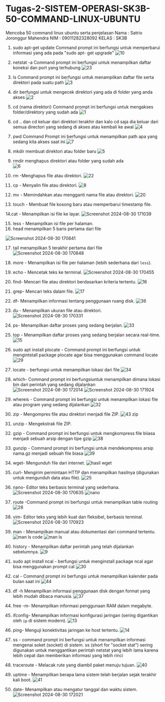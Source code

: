 # Tugas-2-SISTEM-OPERASI-SK3B-50-COMMAND-LINUX-UBUNTU

Mencoba 50 command linux ubuntu serta penjelasan
Nama   : Satrio Joronggur Mahendra 
NIM    : 09011282328092
KELAS  : SK3B

1. sudo apt-get update
   Command prompt ini berfungsi untuk memperbarui informasi yang ada pada "sudo apt- get upgrade"
![10](https://github.com/user-attachments/assets/c91cf866-7c22-4aa4-9c62-54f6a9d44b7a)


2. netstat -a
 Command prompt ini berfungsi untuk menampilkan daftar koneksi dan port yang terhubung
![23](https://github.com/user-attachments/assets/33fee644-71cc-404a-8e74-780b8b064ebe)


3. ls
 Command prompt ini berfungsi untuk menampilkan daftar file serta direktori pada suatu path
![3](https://github.com/user-attachments/assets/5d2ae63c-13f9-4bba-ada9-250dedd28402)

4. dir
   berfungsi untuk mengecek direktori yang ada di folder yang anda akses
![2](https://github.com/user-attachments/assets/e1308638-d71c-45bf-be8e-55a05229ef20)


5. cd (nama direktori)
   Command prompt ini berfungsi untuk mengakses folder/direktory yang sudah ada
![1](https://github.com/user-attachments/assets/6ce5fa1a-09f7-43c1-b0ae-f84a52faaebb)


6. cd .. dan cd
   keluar dari direktori terakhir dan kalo cd saja dia keluar dari semua directori yang sedang di akses atau kembali ke awal
![4](https://github.com/user-attachments/assets/f28dbdf9-c7c1-4c05-9aab-122a24823e85)




7. pwd
   Command Prompt ini berfungsi untuk menampilkan path apa yang sedang kita akses saat ini
![7](https://github.com/user-attachments/assets/93ff7abe-1369-4896-8aa7-3cbde31f1fdc)

8. mkdir
   membuat direktori atau folder baru
![5](https://github.com/user-attachments/assets/76e6ed6d-31f4-44ee-89d6-ed716989242c)

9. rmdir
   menghapus direktori atau folder yang sudah ada\
![6](https://github.com/user-attachments/assets/349376d9-efc0-4113-be8c-c3aded9c5a12)


10. rm -Menghapus file atau direktori.
![22](https://github.com/user-attachments/assets/5c39a656-43b1-40a4-8ecd-a859eeb4866b)


11. cp - Menyalin file atau direktori.
![8](https://github.com/user-attachments/assets/6022abc0-300a-42c3-b8f1-1d4748a34d35)


12. mv - Memindahkan atau mengganti nama file atau direktori.
![20](https://github.com/user-attachments/assets/d19fd7af-ed01-46b7-8c08-25aae36573af)

13. touch - Membuat file kosong baru atau memperbarui timestamp file.



14.cat - Menampilkan isi file ke layar.
![Screenshot 2024-08-30 171039](https://github.com/user-attachments/assets/434457cc-0c89-419c-bc92-c811205bc380)


15. less - Menampilkan isi file per halaman.
16. head  menampilkan 5 baris pertama dari file

![Screenshot 2024-08-30 170841](https://github.com/user-attachments/assets/adbf033b-64f7-4ae7-ab93-8614b9ee8d4d)


17. tail   menampilkan 5 terakhir pertama dari file
![Screenshot 2024-08-30 170848](https://github.com/user-attachments/assets/930b5e0f-5c72-46b7-8163-b5cca9fbb63a)


18. more - Menampilkan isi file per halaman (lebih sederhana dari `less`).
19. echo - Mencetak teks ke terminal.
![Screenshot 2024-08-30 170455](https://github.com/user-attachments/assets/b15ed0de-785f-4df5-8a59-f71160c31fb6)


20. find- Mencari file atau direktori berdasarkan kriteria tertentu.
![16](https://github.com/user-attachments/assets/7c4a97c4-c9a7-46b9-9bee-de1859d4b6e3)


21. grep- Mencari teks dalam file. 
![17](https://github.com/user-attachments/assets/f17ed36b-8b51-489a-9007-526af7d1c2d6)

22. df- Menampilkan informasi tentang penggunaan ruang disk.
![36](https://github.com/user-attachments/assets/0ab751c8-5197-4054-81b6-a17f09a2e9cc)


23. du - Menampilkan ukuran file atau direktori.
![Screenshot 2024-08-30 170331](https://github.com/user-attachments/assets/d803be7b-e0cd-46d8-adaf-7f322311591b)

24. ps- Menampilkan daftar proses yang sedang berjalan.
![33](https://github.com/user-attachments/assets/d34e808b-0691-42bc-a671-9b3c43118acb)


25. top - Menampilkan daftar proses yang sedang berjalan secara real-time.
![15](https://github.com/user-attachments/assets/f68fd199-4521-4f5b-9571-6809339c4786)

26. sudo apt install plocate - Command prompt ini berfungsi untuk mengintstall package plocate agar bisa menggunakan command locate
![29](https://github.com/user-attachments/assets/5057416d-cd6c-4bd0-af9f-dd0595c4279a)


27. locate - berfungsi untuk menampilkan lokasi dari file 
![34](https://github.com/user-attachments/assets/45ad23fa-e0ea-423f-8c09-986c0a430e81)



28. which- Command prompt ini berfungsiuntuk menampilkan dimana lokasi bin dari perintah yang sedang dijalankan
![Screenshot 2024-08-30 172014](https://github.com/user-attachments/assets/16bea83d-d7c3-4591-adad-e5c5f4827a29)
![Screenshot 2024-08-30 171924](https://github.com/user-attachments/assets/83cd046f-833a-4d01-ad97-56ba96537155)

29. whereis - Command prompt ini berfungsi untuk menampilkan lokasi file atau program yang sedang dijalankan
![32](https://github.com/user-attachments/assets/64667bce-d950-40ac-a20e-d04b3f84fef9)


30. zip - Mengompres file atau direktori menjadi file ZIP.
![43 zip](https://github.com/user-attachments/assets/c232446e-4719-4948-8de6-d9e7efa6e9bb)


31. unzip - Mengekstrak file ZIP.
32. gzip - Command prompt ini berfungsi untuk mengkompress file biiasa menjadi sebuah arsip dengan tipe gzip
![38](https://github.com/user-attachments/assets/b1e48074-b1b1-4d3a-ab52-b88239af3f3a)



33. gunzip - Command prompt ini berfungsi untuk mendekompress arsip nama.gz menjadi sebuah file biasa
![39](https://github.com/user-attachments/assets/2c768156-3ce0-4c49-936e-47e6d0e2c985)



34. wget- Mengunduh file dari internet.
![hasil wget](https://github.com/user-attachments/assets/bb438108-82ee-426c-bae9-0c0431755bb0)

35. curl- Mengirim permintaan HTTP dan menampilkan hasilnya (digunakan untuk mengunduh data atau file).
![25](https://github.com/user-attachments/assets/d3a9a878-3093-48fe-bbbc-9c26eb98a9cb)



36. nano- Editor teks berbasis terminal yang sederhana.
![Screenshot 2024-08-30 170635](https://github.com/user-attachments/assets/6cac1603-34d2-4d85-9813-fc77fa4c9ec6)
![nano](https://github.com/user-attachments/assets/095d80b8-d150-4785-bda5-131526c46c88)


37. route -Command prompt ini berfungsi untuk menampilkan table routing
![28](https://github.com/user-attachments/assets/663b8084-1e9c-42e0-950e-f519768e2a38)

38. vim- Editor teks yang lebih kuat dan fleksibel, berbasis terminal.
![Screenshot 2024-08-30 170923](https://github.com/user-attachments/assets/a7fd9eed-b48e-4ff7-b9d5-8772cf72a239)

39. man - Menampilkan manual atau dokumentasi dari command tertentu.
![man ls code](https://github.com/user-attachments/assets/170c14e1-b8a2-4674-b55d-bc3ca25d512c)
![man ls](https://github.com/user-attachments/assets/633d8a7a-18db-49d9-849e-79b5403f37a4)

40. history - Menampilkan daftar perintah yang telah dijalankan sebelumnya.
![9](https://github.com/user-attachments/assets/58682e15-f1fd-4886-9dec-053e90507fa4)



41. sudo apt install ncal -  berfungsi untuk menginstall package ncal agar bisa menggunakan prompt cal
![30](https://github.com/user-attachments/assets/976efed6-1bd2-48c1-9c9a-ce4ef6c96f95)


42. cal - Command prompt ini berfungsi untuk menampilkan kalender pada bulan saat ini
![44](https://github.com/user-attachments/assets/36e0f2e9-8a70-48a6-83cd-1dea16b3ddfe)


43. df -h Menampilkan informasi penggunaan disk dengan format yang lebih mudah dibaca manusia.
![37](https://github.com/user-attachments/assets/56585b84-7487-42ba-8aef-8480fba14df0)



44. free -m- Menampilkan informasi penggunaan RAM dalam megabyte.
45. ifconfig- Menampilkan informasi konfigurasi jaringan (sering digantikan oleh `ip` di sistem modern).
![13](https://github.com/user-attachments/assets/684d5882-6e6f-48fd-85f8-68201b348295)

46. ping- Menguji konektivitas jaringan ke host tertentu.
![14](https://github.com/user-attachments/assets/0b8d3670-e3fc-48c2-b534-864e4bbc15f0)


47. ss - command prompt ini berfungsi untuk menampilkan informasi mengenai soket (socket) di sistem. ss (short for "socket stat") sering digunakan untuk menggantikan perintah netstat yang lebih lama karena lebih cepat dan memberikan informasi yang lebih rinci


48. traceroute - Melacak rute yang diambil paket menuju tujuan.
![40](https://github.com/user-attachments/assets/52c97374-1c3a-464b-9caf-e2457377fb4e)



49. uptime - Menampilkan berapa lama sistem telah berjalan sejak terakhir kali boot.
![41](https://github.com/user-attachments/assets/d3d8600d-ae62-44c8-8121-0954c66c14be)



50. date- Menampilkan atau mengatur tanggal dan waktu sistem.
![Screenshot 2024-08-30 172021](https://github.com/user-attachments/assets/0fa10c3e-ace7-4903-a96e-465a86cdb724)

































